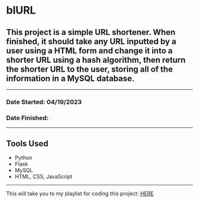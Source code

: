 # blURL

## This project is a simple URL shortener. When finished, it should take any URL inputted by a user using a HTML form and change it into a shorter URL using a hash algorithm, then return the shorter URL to the user, storing all of the information in a MySQL database.
---
### Date Started: 04/19/2023
### Date Finished:
---
## Tools Used
- Python
- Flask
- MySQL
- HTML, CSS, JavaScript
---
This will take you to my playlist for coding this project: [HERE](https://open.spotify.com/playlist/3L5YxqbmeOWjqIjR8sxobl?si=44077f5b03214dd1)